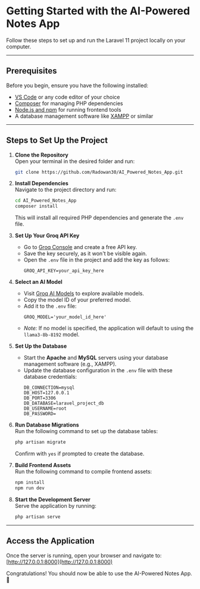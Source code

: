 # Getting Started with the AI-Powered Notes App  

Follow these steps to set up and run the Laravel 11 project locally on your computer.  

---

## Prerequisites  
Before you begin, ensure you have the following installed:  
- [VS Code](https://code.visualstudio.com/) or any code editor of your choice  
- [Composer](https://getcomposer.org/) for managing PHP dependencies  
- [Node.js and npm](https://nodejs.org/) for running frontend tools  
- A database management software like [XAMPP](https://www.apachefriends.org/) or similar  

---

## Steps to Set Up the Project  

1. **Clone the Repository**  
   Open your terminal in the desired folder and run:  
   ```bash
   git clone https://github.com/Radowan30/AI_Powered_Notes_App.git
   ```  

2. **Install Dependencies**  
   Navigate to the project directory and run:  
   ```bash
   cd AI_Powered_Notes_App  
   composer install
   ```  
   This will install all required PHP dependencies and generate the `.env` file.  

3. **Set Up Your Groq API Key**  
   - Go to [Groq Console](https://console.groq.com/keys) and create a free API key.  
   - Save the key securely, as it won't be visible again.  
   - Open the `.env` file in the project and add the key as follows:  
     ```env
     GROQ_API_KEY=your_api_key_here
     ```  

4. **Select an AI Model**  
   - Visit [Groq AI Models](https://console.groq.com/docs/models) to explore available models.  
   - Copy the model ID of your preferred model.  
   - Add it to the `.env` file:  
     ```env
     GROQ_MODEL='your_model_id_here'
     ```  
   - *Note:* If no model is specified, the application will default to using the `llama3-8b-8192` model.  

5. **Set Up the Database**  
   - Start the **Apache** and **MySQL** servers using your database management software (e.g., XAMPP).  
   - Update the database configuration in the `.env` file with these database credentials:  
     ```env
     DB_CONNECTION=mysql
     DB_HOST=127.0.0.1
     DB_PORT=3306
     DB_DATABASE=laravel_project_db
     DB_USERNAME=root
     DB_PASSWORD=
     ```  

6. **Run Database Migrations**  
   Run the following command to set up the database tables:  
   ```bash
   php artisan migrate
   ```  
   Confirm with `yes` if prompted to create the database.  

7. **Build Frontend Assets**  
   Run the following command to compile frontend assets:  
   ```bash
   npm install  
   npm run dev
   ```  

8. **Start the Development Server**  
   Serve the application by running:  
   ```bash
   php artisan serve
   ```  

---

## Access the Application  
Once the server is running, open your browser and navigate to:  
[http://127.0.0.1:8000](http://127.0.0.1:8000)  

Congratulations! You should now be able to use the AI-Powered Notes App. 🎉  